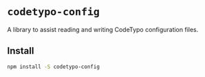 # `codetypo-config`

A library to assist reading and writing CodeTypo configuration files.

## Install

```sh
npm install -S codetypo-config
```
